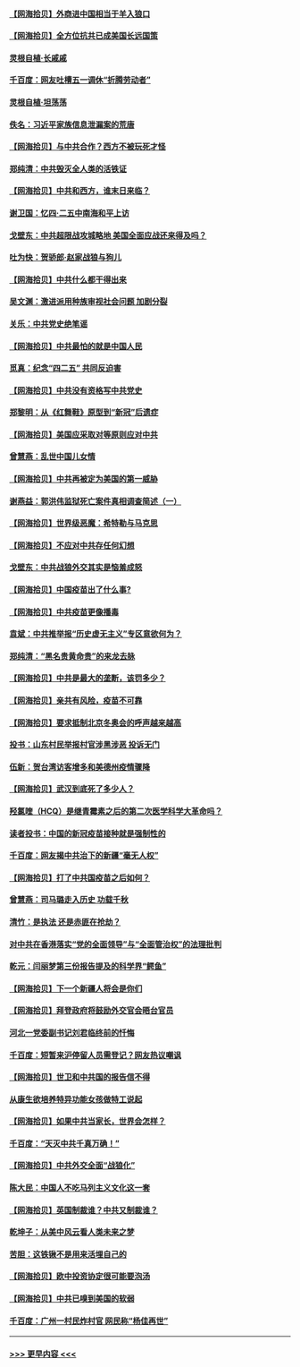 #### [【网海拾贝】外商进中国相当于羊入狼口](../pages/nsc993/n12908274.md?t=04281451) 
#### [【网海拾贝】全方位抗共已成美国长远国策](../pages/nsc993/n12906878.md?t=04281451) 
#### [灵根自植‧长戚戚](../pages/nsc993/n12905585.md?t=04281451) 
#### [千百度：网友吐槽五一调休“折腾劳动者”](../pages/nsc993/n12905934.md?t=04281451) 
#### [灵根自植‧坦荡荡](../pages/nsc993/n12905562.md?t=04281451) 
#### [佚名：习近平家族信息泄漏案的荒唐](../pages/nsc993/n12904705.md?t=04281451) 
#### [【网海拾贝】与中共合作？西方不被玩死才怪](../pages/nsc993/n12903873.md?t=04281451) 
#### [郑纯清：中共毁灭全人类的活铁证](../pages/nsc993/n12903785.md?t=04281451) 
#### [【网海拾贝】中共和西方，谁末日来临？](../pages/nsc993/n12903482.md?t=04281451) 
#### [谢卫国：忆四‧二五中南海和平上访](../pages/nsc993/n12902192.md?t=04281451) 
#### [戈壁东：中共超限战攻城略地 美国全面应战还来得及吗？](../pages/nsc993/n12902297.md?t=04281451) 
#### [吐为快：贺骄郎‧赵家战狼与狗儿](../pages/nsc993/n12902280.md?t=04281451) 
#### [【网海拾贝】中共什么都干得出来](../pages/nsc993/n12897500.md?t=04281451) 
#### [吴文渊：激进派用种族审视社会问题 加剧分裂](../pages/nsc993/n12893881.md?t=04281451) 
#### [关乐：中共党史绝笔谣](../pages/nsc993/n12897270.md?t=04281451) 
#### [【网海拾贝】中共最怕的就是中国人民](../pages/nsc993/n12894705.md?t=04281451) 
#### [觅真：纪念“四二五” 共同反迫害](../pages/nsc993/n12894553.md?t=04281451) 
#### [【网海拾贝】中共没有资格写中共党史](../pages/nsc993/n12892231.md?t=04281451) 
#### [郑黎明：从《红舞鞋》原型到“新冠”后遗症](../pages/nsc993/n12890469.md?t=04281451) 
#### [【网海拾贝】美国应采取对等原则应对中共](../pages/nsc993/n12889176.md?t=04281451) 
#### [曾慧燕：乱世中国儿女情](../pages/nsc993/n12887931.md?t=04281451) 
#### [【网海拾贝】中共再被定为美国的第一威胁](../pages/nsc993/n12887580.md?t=04281451) 
#### [谢燕益：郭洪伟监狱死亡案件真相调查简述（一）](../pages/nsc993/n12885648.md?t=04281451) 
#### [【网海拾贝】世界级恶魔：希特勒与马克思](../pages/nsc993/n12884062.md?t=04281451) 
#### [【网海拾贝】不应对中共存任何幻想](../pages/nsc993/n12881460.md?t=04281451) 
#### [戈壁东：中共战狼外交其实是恼羞成怒](../pages/nsc993/n12880392.md?t=04281451) 
#### [【网海拾贝】中国疫苗出了什么事?](../pages/nsc993/n12879124.md?t=04281451) 
#### [【网海拾贝】中共疫苗更像播毒](../pages/nsc993/n12876631.md?t=04281451) 
#### [袁斌：中共推举报“历史虚无主义”专区意欲何为？](../pages/nsc993/n12876530.md?t=04281451) 
#### [郑纯清：“黑名贵黄命贵”的来龙去脉](../pages/nsc993/n12875589.md?t=04281451) 
#### [【网海拾贝】中共是最大的垄断，该罚多少？](../pages/nsc993/n12874006.md?t=04281451) 
#### [【网海拾贝】亲共有风险，疫苗不可靠](../pages/nsc993/n12872224.md?t=04281451) 
#### [【网海拾贝】要求抵制北京冬奥会的呼声越来越高](../pages/nsc993/n12868962.md?t=04281451) 
#### [投书：山东村民举报村官涉黑涉恶 投诉无门](../pages/nsc993/n12869726.md?t=04281451) 
#### [伍新：贺台湾访客增多和美德州疫情骤降](../pages/nsc993/n12865651.md?t=04281451) 
#### [【网海拾贝】武汉到底死了多少人？](../pages/nsc993/n12863707.md?t=04281451) 
#### [羟氯喹（HCQ）是继青霉素之后的第二次医学科学大革命吗？](../pages/nsc993/n12638564.md?t=04281451) 
#### [读者投书：中国的新冠疫苗接种就是强制性的](../pages/nsc993/n12859932.md?t=04281451) 
#### [千百度：网友揭中共治下的新疆“毫无人权”](../pages/nsc993/n12858385.md?t=04281451) 
#### [【网海拾贝】打了中共国疫苗之后如何？](../pages/nsc993/n12857866.md?t=04281451) 
#### [曾慧燕：司马璐走入历史 功载千秋](../pages/nsc993/n12856996.md?t=04281451) 
#### [清竹：是执法 还是赤匪在抢劫？](../pages/nsc993/n12856952.md?t=04281451) 
#### [对中共在香港落实“党的全面领导”与“全面管治权”的法理批判](../pages/nsc993/n12856929.md?t=04281451) 
#### [乾元：闫丽梦第三份报告提及的科学界“鳄鱼”](../pages/nsc993/n12855985.md?t=04281451) 
#### [【网海拾贝】下一个新疆人将会是你们](../pages/nsc993/n12855864.md?t=04281451) 
#### [【网海拾贝】拜登政府将鼓励外交官会晤台官员](../pages/nsc993/n12853615.md?t=04281451) 
#### [河北一党委副书记刘君临终前的忏悔](../pages/nsc993/n12849420.md?t=04281451) 
#### [千百度：短暂来沪停留人员需登记？网友热议嘲讽](../pages/nsc993/n12853497.md?t=04281451) 
#### [【网海拾贝】世卫和中共国的报告信不得](../pages/nsc993/n12850902.md?t=04281451) 
#### [从康生欲培养特异功能女孩做特工说起](../pages/nsc993/n12849289.md?t=04281451) 
#### [【网海拾贝】如果中共当家长，世界会怎样？](../pages/nsc993/n12848436.md?t=04281451) 
#### [千百度：“天灭中共千真万确！”](../pages/nsc993/n12845659.md?t=04281451) 
#### [【网海拾贝】中共外交全面“战狼化”](../pages/nsc993/n12845607.md?t=04281451) 
#### [陈大民：中国人不吃马列主义文化这一套](../pages/nsc993/n12842496.md?t=04281451) 
#### [【网海拾贝】英国制裁谁？中共又制裁谁？](../pages/nsc993/n12840909.md?t=04281451) 
#### [乾坤子：从美中风云看人类未来之梦](../pages/nsc993/n12840590.md?t=04281451) 
#### [苦胆：这铁锹不是用来活埋自己的](../pages/nsc993/n12839512.md?t=04281451) 
#### [【网海拾贝】欧中投资协定很可能要泡汤](../pages/nsc993/n12835122.md?t=04281451) 
#### [【网海拾贝】中共已嗅到美国的软弱](../pages/nsc993/n12832411.md?t=04281451) 
#### [千百度：广州一村民炸村官 网民称“杨佳再世”](../pages/nsc993/n12832380.md?t=04281451) 

----
#### [ >>> 更早内容 <<< ](../indexes/nsc993-earlier.md)
